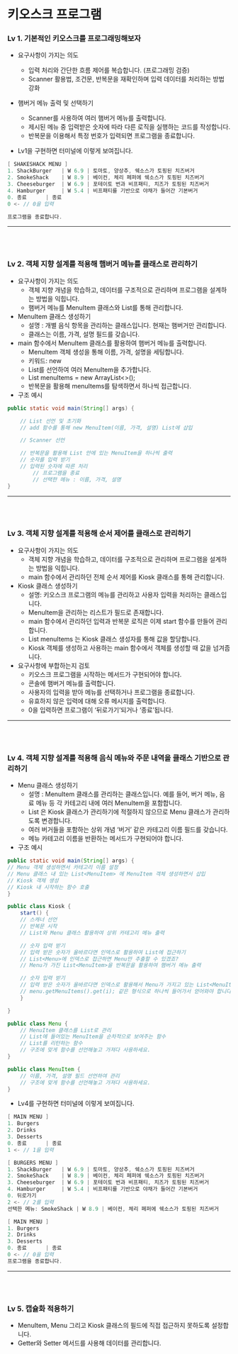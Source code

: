 # 키오스크 프로그램 

### Lv 1. 기본적인 키오스크를 프로그래밍해보자
- 요구사항이 가지는 의도
  - 입력 처리와 간단한 흐름 제어를 복습합니다. (프로그래밍 검증)
  - Scanner 활용법, 조건문, 반복문을 재확인하며 입력 데이터를 처리하는 방법 강화
- 햄버거 메뉴 출력 및 선택하기
  - Scanner를 사용하여 여러 햄버거 메뉴를 출력합니다.
  - 제시된 메뉴 중 입력받은 숫자에 따라 다른 로직을 실행하는 코드를 작성합니다.
  - 반복문을 이용해서 특정 번호가 입력되면 프로그램을 종료합니다.

- Lv1을 구현하면 터미널에 이렇게 보여집니다.  

```java
[ SHAKESHACK MENU ]
1. ShackBurger   | W 6.9 | 토마토, 양상추, 쉑소스가 토핑된 치즈버거
2. SmokeShack    | W 8.9 | 베이컨, 체리 페퍼에 쉑소스가 토핑된 치즈버거
3. Cheeseburger  | W 6.9 | 포테이토 번과 비프패티, 치즈가 토핑된 치즈버거
4. Hamburger     | W 5.4 | 비프패티를 기반으로 야채가 들어간 기본버거
0. 종료      | 종료
0 <- // 0을 입력

프로그램을 종료합니다.
```


---
<br/> 
<br/>


### Lv 2. 객체 지향 설계를 적용해 햄버거 메뉴를 클래스로 관리하기
- 요구사항이 가지는 의도
  - 객체 지향 개념을 학습하고, 데이터를 구조적으로 관리하며 프로그램을 설계하는 방법을 익힙니다.
  - 햄버거 메뉴를 MenuItem 클래스와 List를 통해 관리합니다.
- MenuItem 클래스 생성하기
  - 설명 : 개별 음식 항목을 관리하는 클래스입니다. 현재는 햄버거만 관리합니다.
  - 클래스는 이름, 가격, 설명 필드를 갖습니다.
- main 함수에서 MenuItem 클래스를 활용하여 햄버거 메뉴를 출력합니다.
  - MenuItem 객체 생성을 통해 이름, 가격, 설명을 세팅합니다.
  - 키워드: new
  - List를 선언하여 여러 MenuItem을 추가합니다.
  - List<MenuItem> menuItems = new ArrayList<>();
  - 반복문을 활용해 menuItems를 탐색하면서 하나씩 접근합니다.
- 구조 예시

```java
public static void main(String[] args) {

    // List 선언 및 초기화
    // add 함수를 통해 new MenuItem(이름, 가격, 설명) List에 삽입

    // Scanner 선언

    // 반복문을 활용해 List 안에 있는 MenuItem을 하나씩 출력
    // 숫자를 입력 받기
    // 입력된 숫자에 따른 처리
        // 프로그램을 종료
        // 선택한 메뉴 : 이름, 가격, 설명
}
```

---
<br/> 
<br/>

### Lv 3. 객체 지향 설계를 적용해 순서 제어를 클래스로 관리하기
- 요구사항이 가지는 의도
  - 객체 지향 개념을 학습하고, 데이터를 구조적으로 관리하며 프로그램을 설계하는 방법을 익힙니다.
  - main 함수에서 관리하던 전체 순서 제어를 Kiosk 클래스를 통해 관리합니다.
- Kiosk 클래스 생성하기
  - 설명: 키오스크 프로그램의 메뉴를 관리하고 사용자 입력을 처리하는 클래스입니다.
  - MenuItem을 관리하는 리스트가 필드로 존재합니다.
  - main 함수에서 관리하던 입력과 반복문 로직은 이제 start 함수를 만들어 관리합니다.
  - List<MenuItem> menuItems 는 Kiosk 클래스 생성자를 통해 값을 할당합니다.
  - Kiosk 객체를 생성하고 사용하는 main 함수에서 객체를 생성할 때 값을 넘겨줍니다.
- 요구사항에 부합하는지 검토
  - 키오스크 프로그램을 시작하는 메서드가 구현되어야 합니다.
  - 콘솔에 햄버거 메뉴를 출력합니다.
  - 사용자의 입력을 받아 메뉴를 선택하거나 프로그램을 종료합니다.
  - 유효하지 않은 입력에 대해 오류 메시지를 출력합니다.
  - 0을 입력하면 프로그램이 ‘뒤로가기’되거나 ‘종료’됩니다.


 ---
<br/> 
<br/>


### Lv 4. 객체 지향 설계를 적용해 음식 메뉴와 주문 내역을 클래스 기반으로 관리하기
- Menu 클래스 생성하기
  - 설명 : MenuItem 클래스를 관리하는 클래스입니다. 예를 들어, 버거 메뉴, 음료 메뉴 등 각 카테고리 내에 여러 MenuItem을 포함합니다.
  - List<MenuItem> 은 Kiosk 클래스가 관리하기에 적절하지 않으므로 Menu 클래스가 관리하도록 변경합니다.
  - 여러 버거들을 포함하는 상위 개념 ‘버거’ 같은 카테고리 이름 필드를 갖습니다.
  - 메뉴 카테고리 이름을 반환하는 메서드가 구현되어야 합니다.
- 구조 예시

```java
public static void main(String[] args) {
// Menu 객체 생성하면서 카테고리 이름 설정
// Menu 클래스 내 있는 List<MenuItem> 에 MenuItem 객체 생성하면서 삽입
// Kiosk 객체 생성
// Kiosk 내 시작하는 함수 호출
}

public class Kiosk {
    start() {
    // 스캐너 선언
    // 반복문 시작
    // List와 Menu 클래스 활용하여 상위 카테고리 메뉴 출력

    // 숫자 입력 받기
    // 입력 받은 숫자가 올바르다면 인덱스로 활용하여 List에 접근하기
    // List<Menu>에 인덱스로 접근하면 Menu만 추출할 수 있겠죠?
    // Menu가 가진 List<MenuItem>을 반복문을 활용하여 햄버거 메뉴 출력

    // 숫자 입력 받기
    // 입력 받은 숫자가 올바르다면 인덱스로 활용해서 Menu가 가지고 있는 List<MenuItem>에 접근하기
    // menu.getMenuItems().get(i); 같은 형식으로 하나씩 들어가서 얻어와야 합니다.
    }

}

public class Menu {
    // MenuItem 클래스를 List로 관리
    // List에 들어있는 MenuItem을 순차적으로 보여주는 함수
    // List를 리턴하는 함수
    // 구조에 맞게 함수를 선언해놓고 가져다 사용하세요.
}

public class MenuItem {
    // 이름, 가격, 설명 필드 선언하여 관리
    // 구조에 맞게 함수를 선언해놓고 가져다 사용하세요.
}

```

 
- Lv4를 구현하면 터미널에 이렇게 보여집니다.

```java
[ MAIN MENU ]
1. Burgers
2. Drinks
3. Desserts
0. 종료      | 종료
1 <- // 1을 입력

[ BURGERS MENU ]
1. ShackBurger   | W 6.9 | 토마토, 양상추, 쉑소스가 토핑된 치즈버거
2. SmokeShack    | W 8.9 | 베이컨, 체리 페퍼에 쉑소스가 토핑된 치즈버거
3. Cheeseburger  | W 6.9 | 포테이토 번과 비프패티, 치즈가 토핑된 치즈버거
4. Hamburger     | W 5.4 | 비프패티를 기반으로 야채가 들어간 기본버거
0. 뒤로가기
2 <- // 2를 입력
선택한 메뉴: SmokeShack | W 8.9 | 베이컨, 체리 페퍼에 쉑소스가 토핑된 치즈버거

[ MAIN MENU ]
1. Burgers
2. Drinks
3. Desserts
0. 종료      | 종료
0 <- // 0을 입력
프로그램을 종료합니다.
```

 
 ---
<br/> 
<br/>
 
 
### Lv 5. 캡슐화 적용하기
- MenuItem, Menu 그리고 Kiosk 클래스의 필드에 직접 접근하지 못하도록 설정합니다.
- Getter와 Setter 메서드를 사용해 데이터를 관리합니다.

